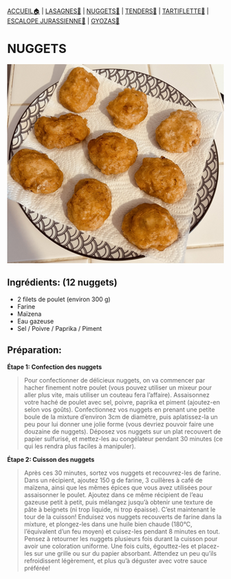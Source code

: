 [ACCUEIL🏠](index.md) | [LASAGNES🍝](lasagnes.md) | [NUGGETS🍗](nuggets.md) | [TENDERS🍗](tenders.md) | [TARTIFLETTE🧀](tartiflette.md) | [ESCALOPE JURASSIENNE🥩](escalope.md) | [GYOZAS🥟](gyozas.md)

# NUGGETS

![](IMAGES/Nuggets.jpg)

## Ingrédients: (12 nuggets)
* 2 filets de poulet (environ 300 g)
* Farine
* Maïzena
* Eau gazeuse
* Sel / Poivre / Paprika / Piment

## Préparation:
**Étape 1: Confection des nuggets**
> Pour confectionner de délicieux nuggets, on va commencer par hacher finement notre poulet (vous pouvez utiliser un mixeur pour aller plus vite, mais utiliser un couteau fera l’affaire). Assaisonnez votre haché de poulet avec sel, poivre, paprika et piment (ajoutez-en selon vos goûts). Confectionnez vos nuggets en prenant une petite boule de la mixture d’environ 3cm de diamètre, puis aplatissez-la un peu pour lui donner une jolie forme (vous devriez pouvoir faire une douzaine de nuggets). Déposez vos nuggets sur un plat recouvert de papier sulfurisé, et mettez-les au congélateur pendant 30 minutes (ce qui les rendra plus faciles à manipuler).


**Étape 2: Cuisson des nuggets**
> Après ces 30 minutes, sortez vos nuggets et recouvrez-les de farine. Dans un récipient, ajoutez 150 g de farine, 3 cuillères à café de maïzena, ainsi que les mêmes épices que vous avez utilisées pour assaisonner le poulet. Ajoutez dans ce même récipient de l’eau gazeuse petit à petit, puis mélangez jusqu’à obtenir une texture de pâte à beignets (ni trop liquide, ni trop épaisse). C’est maintenant le tour de la cuisson! Enduisez vos nuggets recouverts de farine dans la mixture, et plongez-les dans une huile bien chaude (180°C, l’équivalent d’un feu moyen) et cuisez-les pendant 8 minutes en tout. Pensez à retourner les nuggets plusieurs fois durant la cuisson pour avoir une coloration uniforme. Une fois cuits, égouttez-les et placez-les sur une grille ou sur du papier absorbant. Attendez un peu qu’ils refroidissent légèrement, et plus qu’à déguster avec votre sauce préférée!
